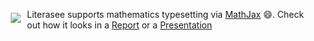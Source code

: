 <a href="https://literasee.github.io"><img src="https://literasee.github.io/public/Literasee_symbol_right_trimmed.svg" align="left" hspace="10" vspace="6"></a>

Literasee supports mathematics typesetting via [MathJax](https://www.mathjax.org/) :smile:. Check out how it looks in a [Report](https://view.literasee.io/literasee/Basic_Literasee--Mathematics/report) or a [Presentation](https://view.literasee.io/literasee/Basic_Literasee_Mathematics/presentation)
